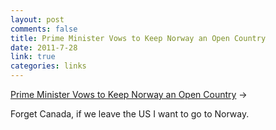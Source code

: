 ```yaml
--- 
layout: post
comments: false
title: Prime Minister Vows to Keep Norway an Open Country
date: 2011-7-28
link: true
categories: links
---
```

<a title="PM Vows to Keep Norway Open" href="http://www.nytimes.com/2011/07/28/world/europe/28norway.html?_r=2">Prime Minister Vows to Keep Norway an Open Country</a> &rarr;
<br />

Forget Canada, if we leave the US I want to go to Norway.
